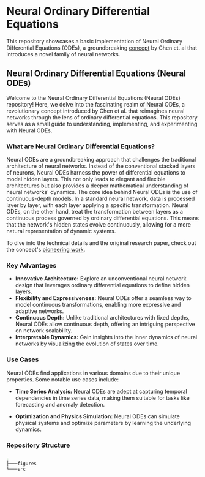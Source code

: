 # Neural Ordinary Differential Equations

This repository showcases a basic implementation of Neural Ordinary Differential Equations (ODEs), a groundbreaking [concept](https://arxiv.org/abs/1806.07366) by Chen et. al that introduces a novel family of neural networks.

## Neural Ordinary Differential Equations (Neural ODEs)

Welcome to the Neural Ordinary Differential Equations (Neural ODEs) repository! Here, we delve into the fascinating realm of Neural ODEs, a revolutionary concept introduced by Chen et al. that reimagines neural networks through the lens of ordinary differential equations. This repository serves as a small guide to understanding, implementing, and experimenting with Neural ODEs.

### What are Neural Ordinary Differential Equations?

Neural ODEs are a groundbreaking approach that challenges the traditional architecture of neural networks. Instead of the conventional stacked layers of neurons, Neural ODEs harness the power of differential equations to model hidden layers. This not only leads to elegant and flexible architectures but also provides a deeper mathematical understanding of neural networks' dynamics. The core idea behind Neural ODEs is the use of continuous-depth models. In a standard neural network, data is processed layer by layer, with each layer applying a specific transformation. Neural ODEs, on the other hand, treat the transformation between layers as a continuous process governed by ordinary differential equations. This means that the network's hidden states evolve continuously, allowing for a more natural representation of dynamic systems.

To dive into the technical details and the original research paper, check out the concept's [pioneering work](https://arxiv.org/abs/1806.07366).

### Key Advantages

- **Innovative Architecture:** Explore an unconventional neural network design that leverages ordinary differential equations to define hidden layers.
- **Flexibility and Expressiveness:** Neural ODEs offer a seamless way to model continuous transformations, enabling more expressive and adaptive networks.
- **Continuous Depth:** Unlike traditional architectures with fixed depths, Neural ODEs allow continuous depth, offering an intriguing perspective on network scalability.
- **Interpretable Dynamics:** Gain insights into the inner dynamics of neural networks by visualizing the evolution of states over time.

### Use Cases

Neural ODEs find applications in various domains due to their unique properties. Some notable use cases include:

- **Time Series Analysis:** Neural ODEs are adept at capturing temporal dependencies in time series data, making them suitable for tasks like forecasting and anomaly detection.

- **Optimization and Physics Simulation:** Neural ODEs can simulate physical systems and optimize parameters by learning the underlying dynamics.

### Repository Structure

```bash
.
├───figures
└───src
```

